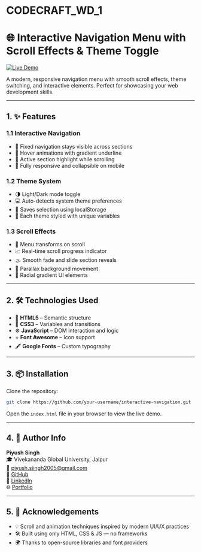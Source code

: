# CODECRAFT_WD_1  
# 🌐 Interactive Navigation Menu with Scroll Effects & Theme Toggle

[![Live Demo](https://img.shields.io/badge/Live_Demo-Click_Here-blue?style=for-the-badge&logo=github)](https://piyushsiingh.github.io/CODECRAFT_WD_1/)

A modern, responsive navigation menu with smooth scroll effects, theme switching, and interactive elements. Perfect for showcasing your web development skills.

---

## 1. ✨ Features

### 1.1 Interactive Navigation
- 📌 Fixed navigation stays visible across sections  
- 🧲 Hover animations with gradient underline  
- 🧭 Active section highlight while scrolling  
- 📱 Fully responsive and collapsible on mobile  

### 1.2 Theme System
- 🌗 Light/Dark mode toggle  
- 💻 Auto-detects system theme preferences  
- 🧠 Saves selection using localStorage  
- 🎨 Each theme styled with unique variables  

### 1.3 Scroll Effects
- 🔄 Menu transforms on scroll  
- 📈 Real-time scroll progress indicator  
- 🌫️ Smooth fade and slide section reveals  
- 🗻 Parallax background movement  
- 🎯 Radial gradient UI elements  

---

## 2. 🛠️ Technologies Used

- 🧩 **HTML5** – Semantic structure  
- 🎨 **CSS3** – Variables and transitions  
- ⚙️ **JavaScript** – DOM interaction and logic  
- ⭐ **Font Awesome** – Icon support  
- 🖋️ **Google Fonts** – Custom typography  

---

## 3. 📦 Installation

Clone the repository:
```bash
git clone https://github.com/your-username/interactive-navigation.git
```

Open the `index.html` file in your browser to view the live demo.

---

## 4. 👤 Author Info

**Piyush Singh**  
🎓 Vivekananda Global University, Jaipur  
📧 [piyush.siingh2005@gmail.com](mailto:piyush.siingh2005@gmail.com)  
🔗 [GitHub](https://github.com/piyushsiingh)  
🔗 [LinkedIn](https://www.linkedin.com/in/piyush-singh-0b276332a)  
🌐 [Portfolio](https://bento.me/piyushsiingh)

---

## 5. 🙏 Acknowledgements

- 💡 Scroll and animation techniques inspired by modern UI/UX practices  
- 🛠️ Built using only HTML, CSS & JS — no frameworks  
- 🌍 Thanks to open-source libraries and font providers
